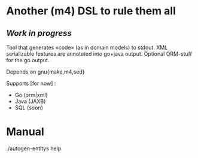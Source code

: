 Another (m4) DSL to rule them all
=================================

_Work in progress_
-------------------

Tool that generates «code» (as in domain models) to stdout.
XML serializable features are annotated into go+java output.
Optional ORM-stuff for the go output.

Depends on gnu{make,m4,sed}

Supports [for now] :

* Go (orm|xml)
* Java (JAXB)
* SQL (soon)

Manual
=======
./autogen-entitys help
